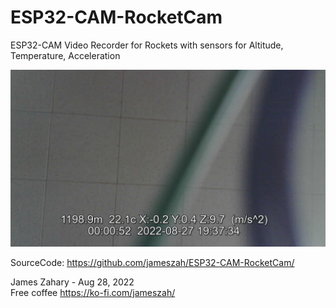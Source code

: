 # ESP32-CAM-RocketCam
ESP32-CAM Video Recorder for Rockets with sensors for Altitude, Temperature, Acceleration

<img src="./display.png">

      
SourceCode: <a href="https://github.com/jameszah/ESP32-CAM-RocketCam/">https://github.com/jameszah/ESP32-CAM-RocketCam/</a>       
        
     
James Zahary - Aug 28, 2022      
Free coffee <a href="https://ko-fi.com/jameszah">https://ko-fi.com/jameszah/</a>    




